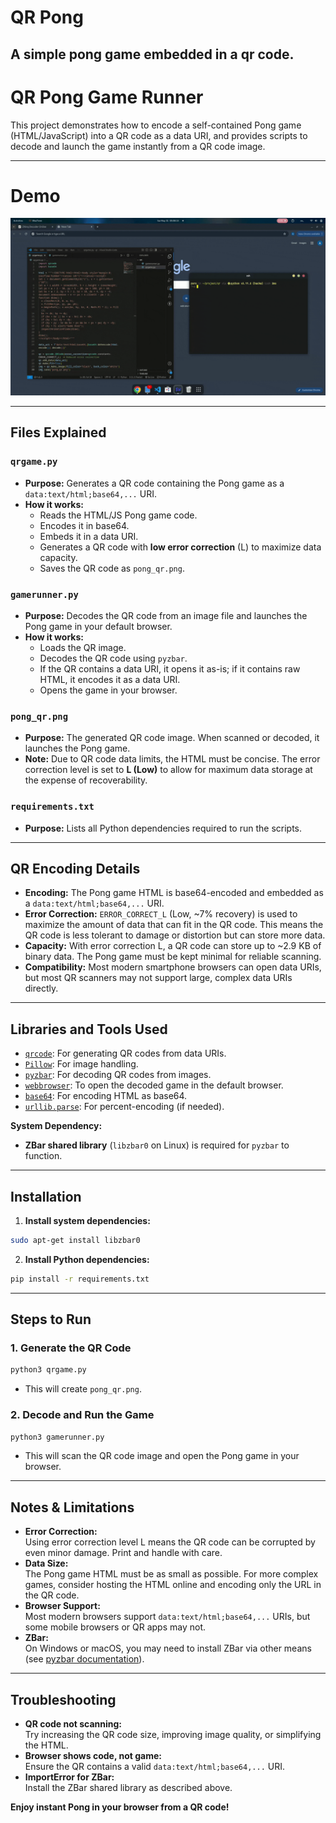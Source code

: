# QR Pong
##  A simple pong game embedded in a qr code.
# QR Pong Game Runner

This project demonstrates how to encode a self-contained Pong game (HTML/JavaScript) into a QR code as a data URI, and provides scripts to decode and launch the game instantly from a QR code image.

---
# Demo
![QR Game Demo](https://github.com/sa778888/QRGame/blob/main/demo.gif?raw=true)


---

## Files Explained

### `qrgame.py`
- **Purpose:** Generates a QR code containing the Pong game as a `data:text/html;base64,...` URI.
- **How it works:** 
  - Reads the HTML/JS Pong game code.
  - Encodes it in base64.
  - Embeds it in a data URI.
  - Generates a QR code with **low error correction** (L) to maximize data capacity.
  - Saves the QR code as `pong_qr.png`.

### `gamerunner.py`
- **Purpose:** Decodes the QR code from an image file and launches the Pong game in your default browser.
- **How it works:** 
  - Loads the QR image.
  - Decodes the QR code using `pyzbar`.
  - If the QR contains a data URI, it opens it as-is; if it contains raw HTML, it encodes it as a data URI.
  - Opens the game in your browser.

### `pong_qr.png`
- **Purpose:** The generated QR code image. When scanned or decoded, it launches the Pong game.
- **Note:** Due to QR code data limits, the HTML must be concise. The error correction level is set to **L (Low)** to allow for maximum data storage at the expense of recoverability.

### `requirements.txt`
- **Purpose:** Lists all Python dependencies required to run the scripts.

---

## QR Encoding Details

- **Encoding:** The Pong game HTML is base64-encoded and embedded as a `data:text/html;base64,...` URI.
- **Error Correction:** `ERROR_CORRECT_L` (Low, ~7% recovery) is used to maximize the amount of data that can fit in the QR code. This means the QR code is less tolerant to damage or distortion but can store more data.
- **Capacity:** With error correction L, a QR code can store up to ~2.9 KB of binary data. The Pong game must be kept minimal for reliable scanning.
- **Compatibility:** Most modern smartphone browsers can open data URIs, but most QR scanners may not support large, complex data URIs directly.

---

## Libraries and Tools Used

- [`qrcode`](https://pypi.org/project/qrcode/): For generating QR codes from data URIs.
- [`Pillow`](https://pypi.org/project/Pillow/): For image handling.
- [`pyzbar`](https://pypi.org/project/pyzbar/): For decoding QR codes from images.
- [`webbrowser`](https://docs.python.org/3/library/webbrowser.html): To open the decoded game in the default browser.
- [`base64`](https://docs.python.org/3/library/base64.html): For encoding HTML as base64.
- [`urllib.parse`](https://docs.python.org/3/library/urllib.parse.html): For percent-encoding (if needed).

**System Dependency:**  
- **ZBar shared library** (`libzbar0` on Linux) is required for `pyzbar` to function.

---

## Installation

1. **Install system dependencies:**
```bash
sudo apt-get install libzbar0
```

2. **Install Python dependencies:**

```bash
pip install -r requirements.txt
```


---

## Steps to Run

### 1. Generate the QR Code

```bash
python3 qrgame.py
```
- This will create `pong_qr.png`.

### 2. Decode and Run the Game

```bash
python3 gamerunner.py
```
- This will scan the QR code image and open the Pong game in your browser.


---

## Notes & Limitations

- **Error Correction:**  
  Using error correction level L means the QR code can be corrupted by even minor damage. Print and handle with care.
- **Data Size:**  
  The Pong game HTML must be as small as possible. For more complex games, consider hosting the HTML online and encoding only the URL in the QR code.
- **Browser Support:**  
  Most modern browsers support `data:text/html;base64,...` URIs, but some mobile browsers or QR apps may not.
- **ZBar:**  
  On Windows or macOS, you may need to install ZBar via other means (see [pyzbar documentation](https://github.com/NaturalHistoryMuseum/pyzbar)).

---

## Troubleshooting

- **QR code not scanning:**  
  Try increasing the QR code size, improving image quality, or simplifying the HTML.
- **Browser shows code, not game:**  
  Ensure the QR contains a valid `data:text/html;base64,...` URI.
- **ImportError for ZBar:**  
  Install the ZBar shared library as described above.


**Enjoy instant Pong in your browser from a QR code!**

























